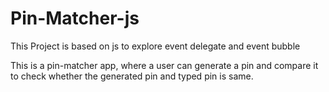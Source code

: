 # Pin-Matcher-js
This Project is based  on js to explore event delegate and event bubble

This is a pin-matcher app, where a user can generate a pin and compare it to check whether the generated pin and typed pin is same. 
